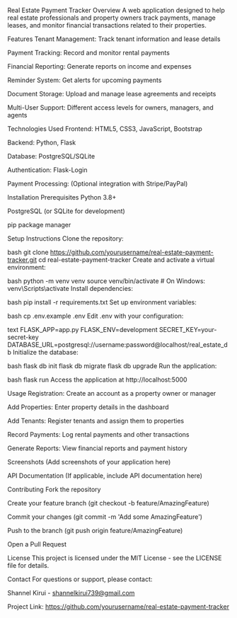 Real Estate Payment Tracker
Overview
A web application designed to help real estate professionals and property owners track payments, manage leases, and monitor financial transactions related to their properties.

Features
Tenant Management: Track tenant information and lease details

Payment Tracking: Record and monitor rental payments

Financial Reporting: Generate reports on income and expenses

Reminder System: Get alerts for upcoming payments

Document Storage: Upload and manage lease agreements and receipts

Multi-User Support: Different access levels for owners, managers, and agents

Technologies Used
Frontend: HTML5, CSS3, JavaScript, Bootstrap

Backend: Python, Flask

Database: PostgreSQL/SQLite

Authentication: Flask-Login

Payment Processing: (Optional integration with Stripe/PayPal)

Installation
Prerequisites
Python 3.8+

PostgreSQL (or SQLite for development)

pip package manager

Setup Instructions
Clone the repository:

bash
git clone https://github.com/yourusername/real-estate-payment-tracker.git
cd real-estate-payment-tracker
Create and activate a virtual environment:

bash
python -m venv venv
source venv/bin/activate  # On Windows: venv\Scripts\activate
Install dependencies:

bash
pip install -r requirements.txt
Set up environment variables:

bash
cp .env.example .env
Edit .env with your configuration:

text
FLASK_APP=app.py
FLASK_ENV=development
SECRET_KEY=your-secret-key
DATABASE_URL=postgresql://username:password@localhost/real_estate_db
Initialize the database:

bash
flask db init
flask db migrate
flask db upgrade
Run the application:

bash
flask run
Access the application at http://localhost:5000

Usage
Registration: Create an account as a property owner or manager

Add Properties: Enter property details in the dashboard

Add Tenants: Register tenants and assign them to properties

Record Payments: Log rental payments and other transactions

Generate Reports: View financial reports and payment history

Screenshots
(Add screenshots of your application here)

API Documentation
(If applicable, include API documentation here)

Contributing
Fork the repository

Create your feature branch (git checkout -b feature/AmazingFeature)

Commit your changes (git commit -m 'Add some AmazingFeature')

Push to the branch (git push origin feature/AmazingFeature)

Open a Pull Request

License
This project is licensed under the MIT License - see the LICENSE file for details.

Contact
For questions or support, please contact:

Shannel Kirui - shannelkirui739@gmail.com

Project Link: https://github.com/yourusername/real-estate-payment-tracker